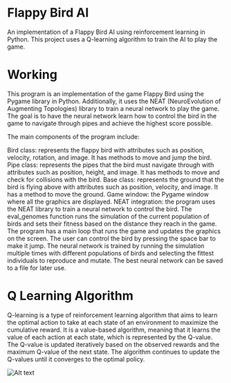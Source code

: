 # Flappy Bird AI
An implementation of a Flappy Bird AI using reinforcement learning in Python. This project uses a Q-learning algorithm to train the AI to play the game.

# Working 
This program is an implementation of the game Flappy Bird using the Pygame library in Python. Additionally, it uses the NEAT (NeuroEvolution of Augmenting Topologies) library to train a neural network to play the game. The goal is to have the neural network learn how to control the bird in the game to navigate through pipes and achieve the highest score possible.

The main components of the program include:

Bird class: represents the flappy bird with attributes such as position, velocity, rotation, and image. It has methods to move and jump the bird.
Pipe class: represents the pipes that the bird must navigate through with attributes such as position, height, and image. It has methods to move and check for collisions with the bird.
Base class: represents the ground that the bird is flying above with attributes such as position, velocity, and image. It has a method to move the ground.
Game window: the Pygame window where all the graphics are displayed.
NEAT integration: the program uses the NEAT library to train a neural network to control the bird. The eval_genomes function runs the simulation of the current population of birds and sets their fitness based on the distance they reach in the game.
The program has a main loop that runs the game and updates the graphics on the screen. The user can control the bird by pressing the space bar to make it jump. The neural network is trained by running the simulation multiple times with different populations of birds and selecting the fittest individuals to reproduce and mutate. The best neural network can be saved to a file for later use.

# Q Learning Algorithm 
Q-learning is a type of reinforcement learning algorithm that aims to learn the optimal action to take at each state of an environment to maximize the cumulative reward. It is a value-based algorithm, meaning that it learns the value of each action at each state, which is represented by the Q-value. The Q-value is updated iteratively based on the observed rewards and the maximum Q-value of the next state. The algorithm continues to update the Q-values until it converges to the optimal policy.
  

![Alt text]("C:\Users\aarya\Downloads\s39aVodqNAKMTcwuMFlyPSy76kzAmU5idMzk.png")




